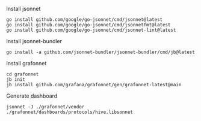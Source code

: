 Install jsonnet
```
go install github.com/google/go-jsonnet/cmd/jsonnet@latest
go install github.com/google/go-jsonnet/cmd/jsonnetfmt@latest
go install github.com/google/go-jsonnet/cmd/jsonnet-lint@latest
```

Install jsonnet-bundler
```
go install -a github.com/jsonnet-bundler/jsonnet-bundler/cmd/jb@latest
```

Install grafonnet
```
cd grafonnet
jb init
jb install github.com/grafana/grafonnet/gen/grafonnet-latest@main
```

Generate dashboard
```
jsonnet -J ./grafonnet/vendor ./grafonnet/dashboards/protocols/hive.libsonnet
```
